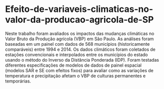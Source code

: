 # Efeito-de-variaveis-climaticas-no-valor-da-producao-agricola-de-SP
Neste trabalho foram avaliados os impactos das mudanças climáticas no Valor Bruto da Produção agrícola (VBP) em São Paulo. As análises foram baseadas em um painel com dados de 568 municípios (historicamente comparáveis) entre 1994 e 2014. Os dados climáticos foram coletados de estações convencionais e interpolados entre os municípios do estado usando o método do Inverso da Distância Ponderada (IDP). Foram testadas diferentes especificações de modelos de dados de painel espacial (modelos SAR e SE com efeitos fixos) para avaliar como as variações de temperatura e precipitação afetam o VBP de culturas permanentes e temporárias.
